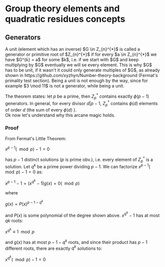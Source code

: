 # Group theory elements and quadratic residues concepts

## Generators

<p>
  A unit (element which has an inverse) $G \in Z_{n}^{*}$ is called a generator or primitive root of $Z_{n}^{*}$ if for every $a \in Z_{n}^{*}$ we have $G^{k} = a$ for some $k$, i.e. if we start with $G$ and keep multiplying by $G$ eventually we will se every element. This is why $G$ has to be unit, if it wasn't it could only generate multiples of $G$, as already shown in https://github.com/xyzhyn/Number-theory-background (Fermat's primality test section). Being a unit is not enough by the way, since for example $3 \mod 11$ is not a generator, while being a unit.<br>

  The theorem states: let $p$ be a prime, then $Z_{p}^{\ast}$ contains exactly $\phi(p - 1)$ generators. In general, for every divisor $d | p - 1$, $Z_{p}^{\ast}$ contains $\phi(d)$ elements of order $d$ (the sum of every $\phi(d)$ ).<br>
  Ok now let's understand why this arcane magic holds.
</p>

### Proof

<p>
  From Fermat's Little Theorem:

  $x^{p - 1} (\mod p) - 1 = 0$

  has $p - 1$ distinct solutions ($p$ is prime obv.), i.e. every element of $Z_{p}^{\ast}$ is a solution. Let $q^{k}$ be a prime power dividing $p - 1$. We can factorize $x^{p - 1} (\mod p) - 1 = 0$ as:

  $x^{p - 1} - 1 = (x^{q^{k}} - 1)g(x) = 0 (\mod p)$

  where

  $g(x) = P(x)^{p - 1 - q^{k}}$

  and $P(x)$ is some polynomial of the degree shown above. $x^{q^{k}} - 1$ has at most $q{k}$ roots:

  $x^{q^{k}} \equiv 1 \mod p$

  and $g(x)$ has at most $p - 1 - q^{k}$ roots, and since their product has $p - 1$ different roots, there are exactly $q^{k}$ solutions to:

  $x^{q^{k}} (\mod p) - 1 = 0$
</p>
